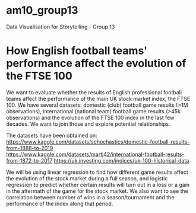 # am10_group13
Data Visualisation for Storytelling - Group 13
# How English football teams' performance affect the evolution of the FTSE 100
We want to evaluate whether the results of English professional football teams affect the performance of the main UK stock market index, the FTSE 100. We have several datasets: domestic (club) football game results (>1M observations), international (national team) football game results (>45k observations) and the evolution of the FTSE 100 index in the last few decades. We want to join those and explore potential relationships.

The datasets have been obtained on:
https://www.kaggle.com/datasets/schochastics/domestic-football-results-from-1888-to-2019  
https://www.kaggle.com/datasets/martj42/international-football-results-from-1872-to-2017 
https://uk.investing.com/indices/uk-100-historical-data

We will be using linear regression to find how different game results affect the evolution of the stock market during a full season, and logistic regression to predict whether certain results will turn out in a loss or a gain in the aftermath of the game for the stock market. We also want to see the correlation between number of wins in a season/tournament and the performance of the index along that period.
